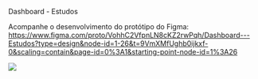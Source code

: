 Dashboard - Estudos

Acompanhe o desenvolvimento do protótipo do Figma:
https://www.figma.com/proto/VohhC2VfpnLN8cKZ2rwPqh/Dashboard---Estudos?type=design&node-id=1-26&t=9VmXMfUghb0ijkxf-0&scaling=contain&page-id=0%3A1&starting-point-node-id=1%3A26

![](https://komarev.com/ghpvc/?username=milenahas)
